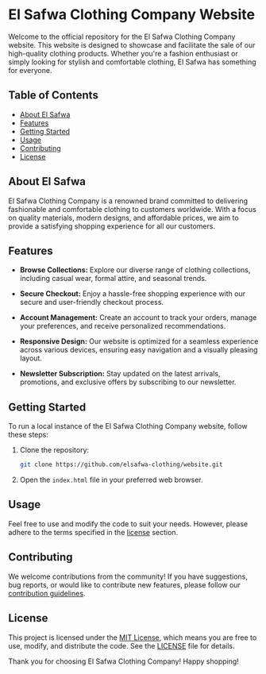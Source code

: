 # El Safwa Clothing Company Website

Welcome to the official repository for the El Safwa Clothing Company website. This website is designed to showcase and facilitate the sale of our high-quality clothing products. Whether you're a fashion enthusiast or simply looking for stylish and comfortable clothing, El Safwa has something for everyone.

## Table of Contents

- [About El Safwa](#about-el-safwa)
- [Features](#features)
- [Getting Started](#getting-started)
- [Usage](#usage)
- [Contributing](#contributing)
- [License](#license)

## About El Safwa

El Safwa Clothing Company is a renowned brand committed to delivering fashionable and comfortable clothing to customers worldwide. With a focus on quality materials, modern designs, and affordable prices, we aim to provide a satisfying shopping experience for all our customers.

## Features

- **Browse Collections:** Explore our diverse range of clothing collections, including casual wear, formal attire, and seasonal trends.

- **Secure Checkout:** Enjoy a hassle-free shopping experience with our secure and user-friendly checkout process.

- **Account Management:** Create an account to track your orders, manage your preferences, and receive personalized recommendations.

- **Responsive Design:** Our website is optimized for a seamless experience across various devices, ensuring easy navigation and a visually pleasing layout.

- **Newsletter Subscription:** Stay updated on the latest arrivals, promotions, and exclusive offers by subscribing to our newsletter.

## Getting Started

To run a local instance of the El Safwa Clothing Company website, follow these steps:

1. Clone the repository:

    ```bash
    git clone https://github.com/elsafwa-clothing/website.git
    ```

2. Open the `index.html` file in your preferred web browser.

## Usage

Feel free to use and modify the code to suit your needs. However, please adhere to the terms specified in the [license](#license) section.

## Contributing

We welcome contributions from the community! If you have suggestions, bug reports, or would like to contribute new features, please follow our [contribution guidelines](CONTRIBUTING.md).

## License

This project is licensed under the [MIT License](LICENSE), which means you are free to use, modify, and distribute the code. See the [LICENSE](LICENSE) file for details.

Thank you for choosing El Safwa Clothing Company! Happy shopping!
